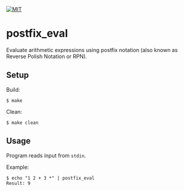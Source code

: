 [![MIT](https://img.shields.io/badge/license-MIT-blue.svg?style=flat-square)](https://tldrlegal.com/license/mit-license)

# postfix_eval
Evaluate arithmetic expressions using postfix notation (also known as Reverse Polish Notation or RPN).

## Setup

Build:
```
$ make
```

Clean:
```
$ make clean
```

## Usage

Program reads input from `stdin`.

Example:
```
$ echo "1 2 + 3 *" | postfix_eval
Result: 9
```
